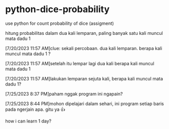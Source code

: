 # python-dice-probability
use python for count probability of dice (assigment)


hitung probabilitas dalam dua kali lemparan, paling banyak satu kali muncul mata dadu 1

[7/20/2023 11:57 AM]clue: sekali percobaan. dua kali lemparan. berapa kali muncul mata dadu 1 ?

[7/20/2023 11:57 AM]setelah itu lempar lagi dua kali berapa kali muncul mata dadu 1

[7/20/2023 11:57 AM]lakukan lemparan sejuta kali, berapa kali muncul mata dadu 1?

[7/25/2023 8:37 PM]paham nggak program ini ngapain?

[7/25/2023 8:44 PM]mohon dipelajari dalam sehari, ini program setiap baris pada ngerjain apa. gitu ya 👍

how i can learn 1 day?
